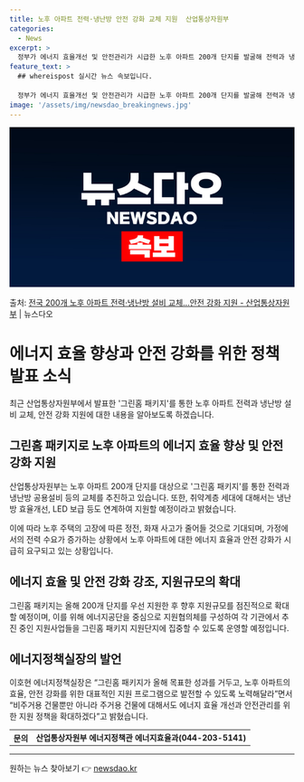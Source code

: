 ```yaml
---
title: 노후 아파트 전력·냉난방 안전 강화 교체 지원  산업통상자원부
categories:
  - News
excerpt: >
  정부가 에너지 효율개선 및 안전관리가 시급한 노후 아파트 200개 단지를 발굴해 전력과 냉난방 공용설비 등 …
feature_text: >
  ## whereispost 실시간 뉴스 속보입니다.

  정부가 에너지 효율개선 및 안전관리가 시급한 노후 아파트 200개 단지를 발굴해 전력과 냉난방 공용설비 등 …
image: '/assets/img/newsdao_breakingnews.jpg'
---
```


![뉴스다오 속보](/assets/img/newsdao_breakingnews.jpg)

<p>출처: <a href="https://newsdao.kr/3753" rel="dofollow">전국 200개 노후 아파트 전력·냉난방 설비 교체…안전 강화 지원 - 산업통상자원부</a> | 뉴스다오</p>

<h1>에너지 효율 향상과 안전 강화를 위한 정책 발표 소식</h1>
<p data-ke-size="size16">최근 산업통상자원부에서 발표한 '그린홈 패키지'를 통한 노후 아파트 전력과 냉난방 설비 교체, 안전 강화 지원에 대한 내용을 알아보도록 하겠습니다.</p>

<h2 data-ke-size="size26">그린홈 패키지로 노후 아파트의 에너지 효율 향상 및 안전 강화 지원</h2>
<p data-ke-size="size16">산업통상자원부는 노후 아파트 200개 단지를 대상으로 '그린홈 패키지'를 통한 전력과 냉난방 공용설비 등의 교체를 추진하고 있습니다. 또한, 취약계층 세대에 대해서는 냉난방 효율개선, LED 보급 등도 연계하여 지원할 예정이라고 밝혔습니다.</p>
<p data-ke-size="size16">이에 따라 노후 주택의 고장에 따른 정전, 화재 사고가 줄어들 것으로 기대되며, 가정에서의 전력 수요가 증가하는 상황에서 노후 아파트에 대한 에너지 효율과 안전 강화가 시급히 요구되고 있는 상황입니다.</p>

<h2 data-ke-size="size26">에너지 효율 및 안전 강화 강조, 지원규모의 확대</h2>
<p data-ke-size="size16">그린홈 패키지는 올해 200개 단지를 우선 지원한 후 향후 지원규모를 점진적으로 확대할 예정이며, 이를 위해 에너지공단을 중심으로 지원협의체를 구성하여 각 기관에서 추진 중인 지원사업들을 그린홈 패키지 지원단지에 집중할 수 있도록 운영할 예정입니다.</p>

<h2 data-ke-size="size26">에너지정책실장의 발언</h2>
<p data-ke-size="size16">이호현 에너지정책실장은 “그린홈 패키지가 올해 목표한 성과를 거두고, 노후 아파트의 효율, 안전 강화를 위한 대표적인 지원 프로그램으로 발전할 수 있도록 노력해달라”면서 “비주거용 건물뿐만 아니라 주거용 건물에 대해서도 에너지 효율 개선과 안전관리를 위한 지원 정책을 확대하겠다”고 밝혔습니다.</p>

<table>
  <tr>
    <th>문의</th>
    <td style="text-align: center; height: 17px;"><b>산업통상자원부 에너지정책관 에너지효율과(044-203-5141)</b></td>
  </tr>
</table>

<hr> 

원하는 뉴스 찾아보기 👉 <a href="https://newsdao.kr" rel="dofollow">newsdao.kr</a>



